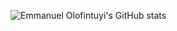 
![Emmanuel Olofintuyi's GitHub stats](https://github-readme-stats.vercel.app/api?username=EmmanuelOlofintuyi&show_icons=true&theme=algolia)

